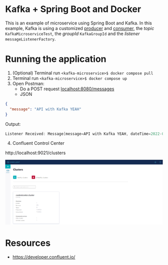 # Kafka + Spring Boot and Docker

This is an example of microservice using Spring Boot and Kafka. In this example, Kafka is using a customized [producer](src/main/java/com/kafka/microservice/config/KafkaProducerConfig.java) and [consumer](src/main/java/com/kafka/microservice/config/KafkaConsumerConfig.java), the _topic_ `KafkaMicroserviceTest`, the _groupId_ `KafkaGroupId` and the _listener_ `messageListenerFactory`.

# Running the application

1. (Optional) Terminal run `<kafka-microservice>$ docker compose pull`
2. Terminal run `<kafka-microservice>$ docker compose up`
3. Open Postman:
    - Do a POST request <localhost:8080/messages>
    - JSON

```json
{
  "message": "API with Kafka YEAH"
}
```

Output:

```Java
Listener Received: Message[message=API with Kafka YEAH, dateTime=2022-03-16T19:44:58.866397]
```

4. Confluent Control Center

http://localhost:9021/clusters

![CCC](file/CCC.png)

# Resources

- https://developer.confluent.io/